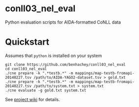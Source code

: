 conll03_nel_eval
================

Python evaluation scripts for AIDA-formatted CoNLL data

Quickstart
==========

Assumes that `python` is installed on your system

```Shell
git clone https://github.com/benhachey/conll03_nel_eval
cd conll03_nel_eval
./cne prepare -k ".*testb.*" -m mappings/map-testb-fromapi-20140227.tsv /path/to/AIDA-YAGO2-dataset.tsv > gold.txt
./cne prepare -k ".*testb.*" -m mappings/map-testb-fromapi-20140227.tsv /path/to/system.txt > system.txt
./cne evaluate -g gold.txt system.txt
```

See [project wiki](https://github.com/benhachey/conll03_nel_eval/wiki/) for details.
